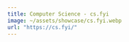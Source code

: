 ```yaml
---
title: Computer Science - cs.fyi
image: ~/assets/showcase/cs.fyi.webp
url: "https://cs.fyi/"
---
```

